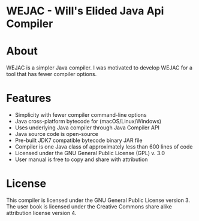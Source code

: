 # WEJAC - Will's Elided Java Api Compiler

About
=============================

WEJAC is a simpler Java compiler. I was motivated to develop WEJAC for a tool that has fewer compiler options.

Features
========

* Simplicity with fewer compiler command-line options
* Java cross-platform bytecode for (macOS/Linux/Windows) 
* Uses underlying Java compiler through Java Compiler API
* Java source code is open-source
* Pre-built JDK7 compatible bytecode binary JAR file
* Compiler is one Java class of approximately less than 600 lines of code
* Licensed under the GNU General Public License (GPL) v. 3.0
* User manual is free to copy and share with attribution

License
===============================

This compiler is licensed under the GNU General Public License version 3. The user book is licensed under the Creative Commons share alike attribution license version 4.

